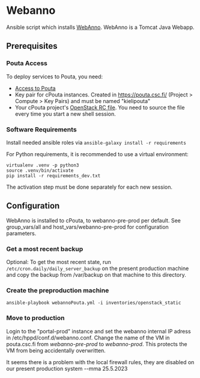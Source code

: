 # Webanno

Ansible script which installs [WebAnno](https://webanno.github.io/webanno/). WebAnno is a Tomcat Java Webapp.

## Prerequisites

### Pouta Access

To deploy services to Pouta, you need:
- [Access to
  Pouta](https://docs.csc.fi/accounts/how-to-add-service-access-for-project/)
- Key pair for cPouta instances. Created in https://pouta.csc.fi/ (Project >
  Compute > Key Pairs) and must be named "kielipouta"
- Your cPouta project's [OpenStack RC
  file](https://docs.csc.fi/cloud/pouta/install-client/#configure-your-terminal-environment-for-openstack).
You need to source the file every time you start a new shell session.


### Software Requirements

Install needed ansible roles via ```ansible-galaxy install -r requirements```

For Python requirements, it is recommended to use a virtual environment:
```
virtualenv .venv -p python3
source .venv/bin/activate
pip install -r requirements_dev.txt
```

The activation step must be done separately for each new session.


## Configuration
WebAnno is installed to cPouta, to webanno-pre-prod per default.
See group_vars/all and host_vars/webanno-pre-prod for configuration parameters.

### Get a most recent backup
Optional: To get the most recent state, run ```/etc/cron.daily/daily_server_backup``` on the present production machine and copy the backup from /var/backup on that machine to this directory.

### Create the preproduction machine

```
ansible-playbook webannoPouta.yml -i inventories/openstack_static
```

### Move to production
Login to the "portal-prod" instance and set the webanno internal IP adress in /etc/hppd/conf.d/webanno.conf.
Change the name of the VM in pouta.csc.fi from *webanno-pre-prod* to *webanno-prod*. This protects the VM from being accidentally overwritten.

It seems there is a problem with the local firewall rules, they are disabled on our present production system --mma 25.5.2023
